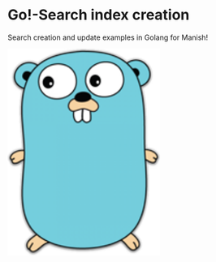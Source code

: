 # Go!-Search index creation
Search creation and update examples in Golang for Manish!

<img src="https://raw.githubusercontent.com/docker-library/docs/01c12653951b2fe592c1f93a13b4e289ada0e3a1/golang/logo.png" alt="gocreature" width="300">
